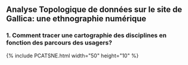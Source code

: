 ## Analyse Topologique de données sur le site de Gallica: une ethnographie numérique

### 1. Comment tracer une cartographie des disciplines en fonction des parcours des usagers?

{% include PCATSNE.html width="50" height="10" %}
